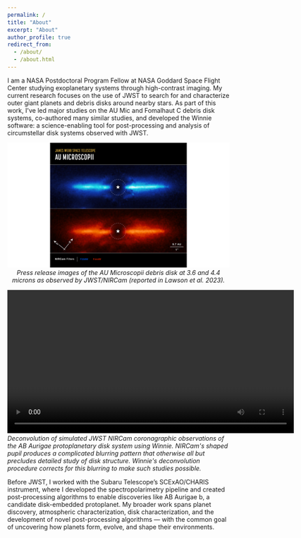 ```yaml
---
permalink: /
title: "About"
excerpt: "About"
author_profile: true
redirect_from: 
  - /about/
  - /about.html
---
```

I am a NASA Postdoctoral Program Fellow at NASA Goddard Space Flight Center
studying exoplanetary systems through high-contrast imaging. My current
research focuses on the use of JWST to search for and characterize outer giant
planets and debris disks around nearby stars. As part of this work, I've led
major studies on the AU Mic and Fomalhaut C debris disk systems, co-authored
many similar studies, and developed the Winnie software: a science-enabling
tool for post-processing and analysis of circumstellar disk systems observed
with JWST.

<p align="center">
  <img src="images/STScI_jwst_aumic_press_release.png" alt="Press release for Lawson et al. (2023)" width="650"/>
  <em>Press release images of the AU Microscopii debris disk at 3.6 and 4.4 microns as observed by JWST/NIRCam (reported in Lawson et al. 2023).</em>
</p>

<video width="650" controls>
  <source src="images/abaur_deconv_anim.mov" type="video/mp4">
</video>
<em>Deconvolution of simulated JWST NIRCam coronagraphic observations of the AB
Aurigae protoplanetary disk system using Winnie. NIRCam's shaped pupil produces
a complicated blurring pattern that otherwise all but precludes detailed study
of disk structure. Winnie's deconvolution procedure corrects for this blurring 
to make such studies possible.</em>

Before JWST, I worked with the Subaru Telescope’s SCExAO/CHARIS instrument,
where I developed the spectropolarimetry pipeline and created post-processing
algorithms to enable discoveries like AB Aurigae b, a candidate disk-embedded
protoplanet. My broader work spans planet discovery, atmospheric
characterization, disk characterization, and the development of novel
post-processing algorithms — with the common goal of uncovering how planets
form, evolve, and shape their environments.